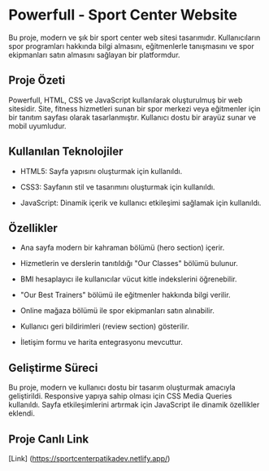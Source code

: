 # Powerfull - Sport Center Website

Bu proje, modern ve şık bir sport center web sitesi tasarımıdır. Kullanıcıların spor programları hakkında bilgi almasını, eğitmenlerle tanışmasını ve spor ekipmanları satın almasını sağlayan bir platformdur.

## Proje Özeti

Powerfull, HTML, CSS ve JavaScript kullanılarak oluşturulmuş bir web sitesidir. Site, fitness hizmetleri sunan bir spor merkezi veya eğitmenler için bir tanıtım sayfası olarak tasarlanmıştır. Kullanıcı dostu bir arayüz sunar ve mobil uyumludur.

## Kullanılan Teknolojiler

* HTML5: Sayfa yapısını oluşturmak için kullanıldı.

* CSS3: Sayfanın stil ve tasarımını oluşturmak için kullanıldı.

* JavaScript: Dinamik içerik ve kullanıcı etkileşimi sağlamak için kullanıldı.

## Özellikler

- Ana sayfa modern bir kahraman bölümü (hero section) içerir.

- Hizmetlerin ve derslerin tanıtıldığı "Our Classes" bölümü bulunur.

- BMI hesaplayıcı ile kullanıcılar vücut kitle indekslerini öğrenebilir.

- "Our Best Trainers" bölümü ile eğitmenler hakkında bilgi verilir.

- Online mağaza bölümü ile spor ekipmanları satın alınabilir.

- Kullanıcı geri bildirimleri (review section) gösterilir.

- İletişim formu ve harita entegrasyonu mevcuttur.

## Geliştirme Süreci

Bu proje, modern ve kullanıcı dostu bir tasarım oluşturmak amacıyla geliştirildi. Responsive yapıya sahip olması için CSS Media Queries kullanıldı. Sayfa etkileşimlerini artırmak için JavaScript ile dinamik özellikler eklendi.

## Proje Canlı Link

[Link] (https://sportcenterpatikadev.netlify.app/)

